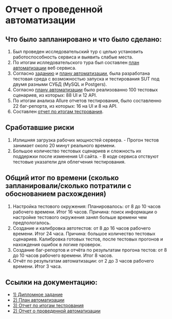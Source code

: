 # Отчет о проведенной автоматизации

## Что было запланировано и что было сделано:
1) Был проведен исследовательский тур с целью установить работоспособность сервиса и выявить слабые места. 
2) По итогам ислледовательского тура был составлен [план автоматизации](https://github.com/manny1892/QADiplomWork/blob/master/Plan.md) веб сервиса.
3) Согласно [заданию](https://github.com/netology-code/qa-diploma/blob/master/README.md) и [плану автоматизации](https://github.com/manny1892/QADiplomWork/blob/master/Plan.md), была разработана тестовая среда с возможностью запуска и тестирования SUT под двумя разными СУБД (MySQL и Postgers).
4) Согласно [плану автоматизации](https://github.com/manny1892/QADiplomWork/blob/master/Plan.md) было реализованно 100 тестовых сценариев, из которых: 88 UI и 12 API. 
5) По итогам анализа Allure отчетов тестирования, было составленно 22 баг-репорта, из которых: 16 на UI и 8 на API.
6) Составлен [отчет по итогам тестрования](https://github.com/manny1892/QADiplomWork/blob/master/TestReport.md).

## Сработавшие риски

1) Излишняя загрузка рабочих мощностей сервера. - Прогон тестов занимает около 20 минут реального времени. 
2) Большое количество тестовых сценариев и сложность их поддержки после изменения UI сайта. - В коде сервиса отствуют тестовые указатели для облегчения тестирования.

## Общий итог по времени (сколько запланировали/сколько потратили с обоснованием расхождения)

1) Настройка тестового окружения: Планировалось: от 8 до 10 часов рабочего времени. Итог 16 часов. Причина: поиск информации о настройке тестового окружения занял больше времени чем предпологалось.
2) Создание и калибровка автотестов: от 8 до 16 часов рабочего времени. Итог 24 часа. Причина: большое количество тестовых сценариев. Калибровка готовых тестов, после тестовых прогонов и нахождения ошибок в логике проверок.
3) Создание баг-репортов и отчёта по результатам прогона тестов: от 8 до 10 часов рабочего времени. Итог 8 часов.
4) Отчёт по результатам автоматизации: от 2 до 3 часов рабочего времени. Итог 3 часа. 

## Ссылки на документацию:
- [1) Дипломное задание](https://github.com/netology-code/qa-diploma/blob/master/README.md)
- [2) План автоматизации](https://github.com/manny1892/QADiplomWork/blob/master/Plan.md)
- [3) Отчет по итогам тестрования](https://github.com/manny1892/QADiplomWork/blob/master/TestReport.md)
- [2) Отчет о проведенной автоматизации](https://github.com/manny1892/QADiplomWork/blob/master/Summary.md)
